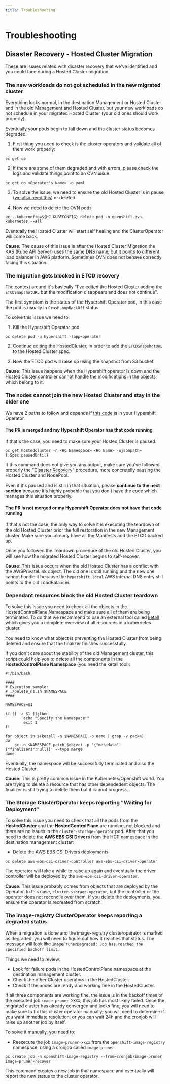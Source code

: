 ```yaml
---
title: Troubleshooting
---
```


# Troubleshooting

## Disaster Recovery - Hosted Cluster Migration

These are issues related with disaster recovery that we've identified and you could face during a Hosted Cluster migration.

### The new workloads do not got scheduled in the new migrated cluster

Everything looks normal, in the destination Management or Hosted Cluster and in the old Management and Hosted Cluster, but your new workloads do not schedule in your migrated Hosted Cluster (your old ones should work properly).

Eventually your pods begin to fall down and the cluster status becomes degraded.

1. First thing you need to check is the cluster operators and validate all of them work properly:
```
oc get co
```

2. If there are some of them degraded and with errors, please check the logs and validate things point to an OVN issue.
```
oc get co <Operator's Name> -o yaml
```

3. To solve the issue, we need to ensure the old Hosted Cluster is in pause ([we also need this](https://github.com/openshift/hypershift/pull/2265)) or deleted.

4. Now we need to delete the OVN pods
```
oc --kubeconfig=${HC_KUBECONFIG} delete pod -n openshift-ovn-kubernetes --all
```

Eventually the Hosted Cluster will start self healing and the ClusterOperator will come back.

**Cause:** The cause of this issue is after the Hosted Cluster Migration the KAS (Kube API Server) uses the same DNS name, but it points to different load balancer in AWS platform. Sometimes OVN does not behave correctly facing this situation.

### The migration gets blocked in ETCD recovery

The context around it's basically "I've edited the Hosted Cluster adding the `ETCDSnapshotURL` but the modification disappears and does not continue".

The first symptom is the status of the Hypershift Operator pod, in this case the pod is usually in `CrashLoopBackOff` status.

To solve this issue we need to:

1. Kill the Hypershift Operator pod
```
oc delete pod -n hypershift -lapp=operator
```

2. Continue editing the HostedCluster, in order to add the `ETCDSnapshotURL` to the Hosted Cluster spec.

3. Now the ETCD pod will raise up using the snapshot from S3 bucket.

**Cause:** This issue happens when the Hypershift operator is down and the Hosted Cluster controller cannot handle the modifications in the objects which belong to it.

### The nodes cannot join the new Hosted Cluster and stay in the older one

We have 2 paths to follow and depends if [this code](https://github.com/openshift/hypershift/pull/2265) is in your Hypershift Operator.

#### The PR is merged and my Hypershift Operator has that code running

If that's the case, you need to make sure your Hosted Cluster is paused:
```
oc get hostedcluster -n <HC Namespace> <HC Name> -ojsonpath={.Spec.pausedUntil}
```

If this command does not give you any output, make sure you've followed properly the "[Disaster Recovery](https://hypershift-docs.netlify.app/how-to/aws/disaster-recovery/)" procedure, more concretelly pausing the Hosted Cluster and NodePool.

Even if it's paused and is still in that situation, please **continue to the next section** because it's highly probable that you don't have the code which manages this situation properly.

#### The PR is not merged or my Hypershift Operator does not have that code running

If that's not the case, the only way to solve it is executing the teardown of the old Hosted Cluster prior the full restoration in the new Management cluster. Make sure you already have all the Manifests and the ETCD backed up.

Once you followed the Teardown procedure of the old Hosted Cluster, you will see how the migrated Hosted Cluster begins to self-recover.

**Cause:** This issue occurs when the old Hosted Cluster has a conflict with the AWSPrivateLink object. The old one is still running and the new one cannot handle it because the `hypershift.local` AWS internal DNS entry still points to the old LoadBalancer.

### Dependant resources block the old Hosted Cluster teardown

To solve this issue you need to check all the objects in the HostedControlPlane Namespace and make sure all of them are being terminated. To do that we recommend to use an external tool called [ketall](https://github.com/corneliusweig/ketall) which gives you a complete overview of all resources in a kubernetes cluster.

You need to know what object is preventing the Hosted Cluster from being deleted and ensure that the finalizer finishes successfully.

If you don't care about the stability of the old Management cluster, this script could help you to delete all the components in the **HostedControlPlane Namespace** (you need the ketall tool):

```
#!/bin/bash

####
# Execution sample:
# ./delete_ns.sh $NAMESPACE
####

NAMESPACE=$1

if [[ -z $1 ]];then
        echo "Specify the Namespace!"
        exit 1
fi

for object in $(ketall -n $NAMESPACE -o name | grep -v packa)
do
    oc -n $NAMESPACE patch $object -p '{"metadata":{"finalizers":null}}' --type merge
done
```

Eventually, the namespace will be successfully terminated and also the Hosted Cluster.

**Cause:** This is pretty common issue in the Kubernetes/Openshift world. You are trying to delete a resource that has other dependedent objects. The finalizer is still trying to delete them but it cannot progress.

### The Storage ClusterOperator keeps reporting "Waiting for Deployment"

To solve this issue you need to check that all the pods from the **HostedCluster** and the **HostedControlPlane** are running, not blocked and there are no issues in the `cluster-storage-operator` pod. After that you need to delete the **AWS EBS CSI Drivers** from the HCP namespace in the destination management cluster:

- Delete the AWS EBS CSI Drivers deployments
```
oc delete aws-ebs-csi-driver-controller aws-ebs-csi-driver-operator
```

The operator will take a while to raise up again and eventually the driver controller will be deployed by the `aws-ebs-csi-driver-operator`.

**Cause:** This issue probably comes from objects that are deployed by the Operator. In this case, `cluster-storage-operator`, but the controller or the operator does not reconcile over them. If you delete the deployments, you ensure the operator is recreated from scratch.


### The image-registry ClusterOperator keeps reporting a degraded status

When a migration is done and the image-registry clusteroperator is marked as degraded, you will need to figure out how it reaches that status. The message will look like `ImagePrunerDegraded: Job has reached the specified backoff limit`.

Things we need to review:

- Look for failure pods in the HostedControlPlane namespace at the destination management cluster.
- Check the other Cluster operators in the HostedCluster.
- Check if the nodes are ready and working fine in the HostedCluster.

If all three components are working fine, the issue is in the backoff times of the executed job `image-pruner-XXXX`; this job has most likely failed. Once the migrated cluster has already converged and looks fine, you will need to make sure to fix this cluster operator manually; you will need to determine if you want immediate resolution, or you can wait 24h and the cronjob will raise up another job by itself.

To solve it manually, you need to:

- Reexecute the job `image-pruner-xxxx` from the `openshift-image-registry` namespace, using a cronjob called `image-pruner`
```
oc create job -n openshift-image-registry --from=cronjob/image-pruner image-pruner-recover
```

This command creates a new job in that namespace and eventually will report the new status to the cluster operator.